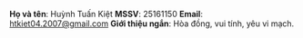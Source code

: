 **Họ và tên**: Huỳnh Tuấn Kiệt
**MSSV**: 25161150
**Email**: htkiet04.2007@gmail.com
**Giới thiệu ngắn**: Hòa đồng, vui tính, yêu vi mạch.
